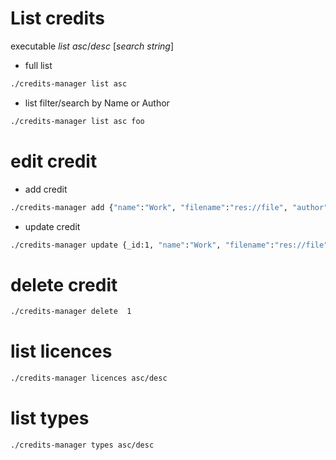 # List credits

executable *list* *asc*/*desc* [*search string*]

* full list 
``` bash
./credits-manager list asc
```

* list filter/search by Name or Author
``` bash
./credits-manager list asc foo
```

# edit credit
* add credit
``` bash
./credits-manager add {"name":"Work", "filename":"res://file", "author":"Joe", "link":"http://...", "type_id":1, "licence_id":1}
```

* update credit
``` bash
./credits-manager update {_id:1, "name":"Work", "filename":"res://file", "author":"Joe", "link":"http://...", "type_id":1, "licence_id":1}
```

# delete credit
``` bash
./credits-manager delete  1
```

# list licences
``` bash
./credits-manager licences asc/desc
```

# list types
``` bash
./credits-manager types asc/desc
```



